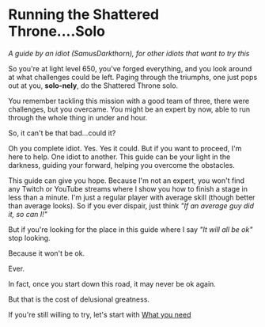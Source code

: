 # Running the Shattered Throne....Solo
*A guide by an idiot (SamusDarkthorn), for other idiots that want to try this*

So you're at light level 650, you've forged everything, and you look around at what challenges could be left.  Paging through the triumphs, one just pops out at you, **solo-nely**, do the Shattered Throne solo.

You remember tackling this mission with a good team of three, there were challenges, but you overcame.  You might be an expert by now, able to run through the whole thing in under and hour.

So, it can't be that bad...could it?

Oh you complete idiot.  Yes.  Yes it could.  But if you want to proceed, I'm here to help.  One idiot to another.  This guide can be your light in the darkness, guiding your forward, helping you overcome the obstacles.  

This guide can give you hope.  Because I'm not an expert, you won't find any Twitch or YouTube streams where I show you how to finish a stage in less than a minute.  I'm just a regular player with average skill (though better than average looks).  So if you ever dispair, just think *"If an average guy did it, so can I!"*

But if you're looking for the place in this guide where I say *"It will all be ok"* stop looking.

Because it won't be ok.

Ever.

In fact, once you start down this road, it may never be ok again.

But that is the cost of delusional greatness.

If you're still willing to try, let's start with [What you need](./what-you-need.html)


